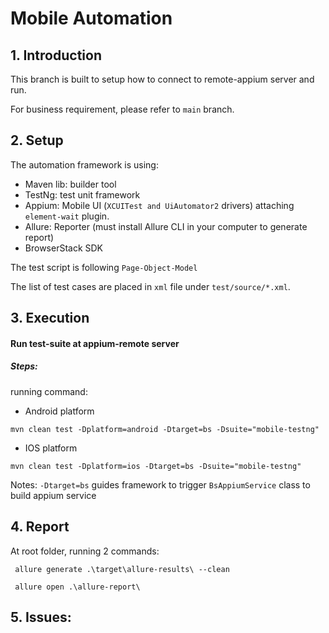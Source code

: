 # Mobile Automation #

## 1. Introduction

This branch is built to setup how to connect to remote-appium server and run.

For business requirement, please refer to `main` branch.

## 2. Setup

The automation framework is using:

- Maven lib: builder tool
- TestNg: test unit framework
- Appium: Mobile UI (`XCUITest and UiAutomator2` drivers) attaching `element-wait` plugin.
- Allure: Reporter (must install Allure CLI in your computer to generate report)
- BrowserStack SDK

The test script is following `Page-Object-Model`

The list of test cases are placed in `xml` file under `test/source/*.xml`.

## 3. Execution

#### Run test-suite at appium-remote server



##### Steps:

running command: 

- Android platform

`mvn clean test -Dplatform=android -Dtarget=bs -Dsuite="mobile-testng"`


- IOS platform

`mvn clean test -Dplatform=ios -Dtarget=bs -Dsuite="mobile-testng"`


Notes: `-Dtarget=bs` guides framework to trigger `BsAppiumService` class to build appium service

## 4. Report

At root folder, running 2 commands:

```jshelllanguage
 allure generate .\target\allure-results\ --clean
```

```jshelllanguage
 allure open .\allure-report\
```

## 5. Issues:

